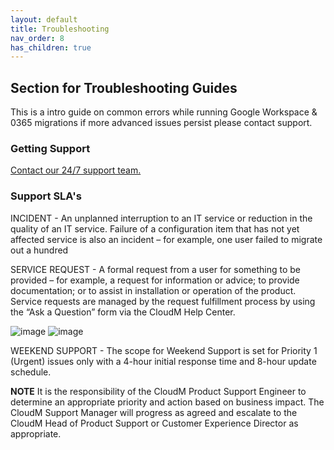 ```yaml
---
layout: default
title: Troubleshooting
nav_order: 8
has_children: true
---
```


## Section for Troubleshooting Guides

This is a intro guide on common errors while running Google Workspace & 0365 migrations if more advanced issues persist please contact support.

### Getting Support
<a href="https://support.cloudm.io/hc/en-us/requests/new">Contact our 24/7 support team.</a>

### Support SLA's

INCIDENT - An unplanned interruption to an IT service or reduction in the quality of an IT service. Failure of a configuration item that has not yet affected service is also an incident – for example, one user failed to migrate out a hundred

SERVICE REQUEST - A formal request from a user for something to be provided – for example, a request for information or advice; to provide documentation; or to assist in installation or operation of the product. Service requests are managed by the request fulfillment process by using the “Ask a Question” form via the CloudM Help Center.

![image](https://user-images.githubusercontent.com/100392692/198332606-80270287-ef47-448a-86aa-3a62e06762fb.png)
![image](https://user-images.githubusercontent.com/100392692/198332909-aea16511-732b-4ec6-ae6b-fcda3e0716a1.png)

WEEKEND SUPPORT - The scope for Weekend Support is set for Priority 1 (Urgent) issues only with a 4-hour initial response time and 8-hour update schedule.

**NOTE** It is the responsibility of the CloudM Product Support Engineer to determine an appropriate priority and action based on business impact. The CloudM Support Manager will progress as agreed and escalate to the CloudM Head of Product Support or Customer Experience Director as appropriate. 
